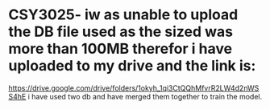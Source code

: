 # CSY3025- iw as unable to upload the DB file used as the sized was more than 100MB therefor i have uploaded to my drive and the link is: 
https://drive.google.com/drive/folders/1okyh_1qi3CtQQhMfvrR2LW4d2nWSS4hE 
i have used two db and have merged them together to train the model. 
